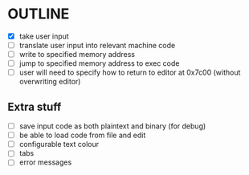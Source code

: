 # OUTLINE
- [x] take user input
- [ ] translate user input into relevant machine code
- [ ] write to specified memory address
- [ ] jump to specified memory address to exec code
- [ ] user will need to specify how to return to editor at 0x7c00 (without overwriting editor)

## Extra stuff
- [ ] save input code as both plaintext and binary (for debug)
- [ ] be able to load code from file and edit
- [ ] configurable text colour
- [ ] tabs
- [ ] error messages